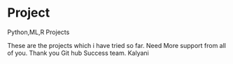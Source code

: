 # Project
Python,ML,R Projects

These are the projects which i have tried so far.
Need More support from all of you.
Thank you Git hub Success team.
Kalyani
